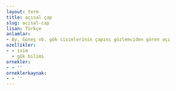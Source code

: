 ```yaml
---
layout: term
title: açısal çap
slug: acisal-cap
lisan: Türkçe
anlamlar:
- Ay, Güneş vb. gök cisimlerinin çapını gözlemciden gören açı
ozellikler:
- - isim
  - gök bilimi
ornekler:
- - ''
orneklerkaynak:
- - ''
---
```


